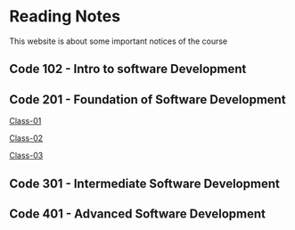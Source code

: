 # Reading Notes

This website is about some important notices of the course

## Code 102 - Intro to software Development

## Code 201 - Foundation of Software Development
[Class-01](./code-201/class-01.md)

[Class-02](./code-201/class-02.md)

[Class-03](./code-201/class-03.md)

## Code 301 - Intermediate Software Development

## Code 401 - Advanced Software Development
